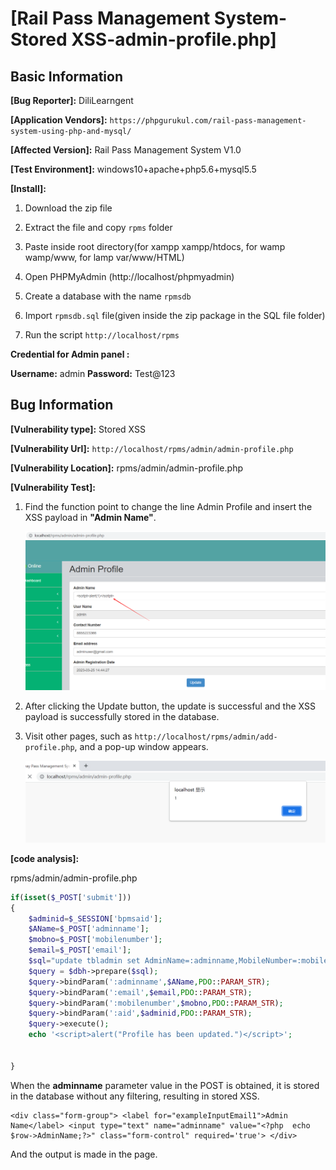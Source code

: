# [Rail Pass Management System-Stored XSS-admin-profile.php]

## Basic Information

**[Bug Reporter]:** DiliLearngent

**[Application Vendors]:** `https://phpgurukul.com/rail-pass-management-system-using-php-and-mysql/`

**[Affected Version]:** Rail Pass Management System V1.0

**[Test Environment]:** windows10+apache+php5.6+mysql5.5

**[Install]:**

1. Download the zip file

2. Extract the file and copy `rpms` folder

3. Paste inside root directory(for xampp xampp/htdocs, for wamp wamp/www, for lamp var/www/HTML)

4. Open PHPMyAdmin (http://localhost/phpmyadmin)

5. Create a database with the name `rpmsdb`

6. Import `rpmsdb.sql` file(given inside the zip package in the SQL file folder)

7. Run the script `http://localhost/rpms`

**Credential for Admin panel :**

**Username:** admin
**Password:** Test@123

## Bug Information

**[Vulnerability type]:** Stored XSS

**[Vulnerability Url]:** `http://localhost/rpms/admin/admin-profile.php`

**[Vulnerability Location]:** rpms/admin/admin-profile.php

**[Vulnerability Test]:**

1. Find the function point to change the line Admin Profile and insert the XSS payload in **"Admin Name"**.

   ![](../../img/20230427134455.png)

2. After clicking the Update button, the update is successful and the XSS payload is successfully stored in the database.

3. Visit other pages, such as `http://localhost/rpms/admin/add-profile.php`, and a pop-up window appears.

   ![](../../img/20230427134534.png)

**[code analysis]:**

rpms/admin/admin-profile.php

```php
if(isset($_POST['submit']))
{
    $adminid=$_SESSION['bpmsaid'];
    $AName=$_POST['adminname'];
    $mobno=$_POST['mobilenumber'];
    $email=$_POST['email'];
    $sql="update tbladmin set AdminName=:adminname,MobileNumber=:mobilenumber,Email=:email where ID=:aid";
    $query = $dbh->prepare($sql);
    $query->bindParam(':adminname',$AName,PDO::PARAM_STR);
    $query->bindParam(':email',$email,PDO::PARAM_STR);
    $query->bindParam(':mobilenumber',$mobno,PDO::PARAM_STR);
    $query->bindParam(':aid',$adminid,PDO::PARAM_STR);
    $query->execute();
    echo '<script>alert("Profile has been updated.")</script>';


}
```

When the **adminname** parameter value in the POST is obtained, it is stored in the database without any filtering, resulting in stored XSS.

```php+HTML
<div class="form-group"> <label for="exampleInputEmail1">Admin Name</label> <input type="text" name="adminname" value="<?php  echo $row->AdminName;?>" class="form-control" required='true'> </div>
```

And the output is made in the page.